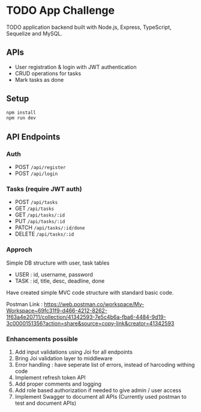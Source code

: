 # TODO App Challenge

TODO application backend built with Node.js, Express, TypeScript, Sequelize and MySQL.

## APIs
- User registration & login with JWT authentication
- CRUD operations for tasks
- Mark tasks as done

## Setup
```bash
npm install
npm run dev
```

## API Endpoints
### Auth
- POST `/api/register`
- POST `/api/login`

### Tasks (require JWT auth)
- POST `/api/tasks`
- GET `/api/tasks`
- GET `/api/tasks/:id`
- PUT `/api/tasks/:id`
- PATCH `/api/tasks/:id/done`
- DELETE `/api/tasks/:id`

### Approch

Simple DB structure with user, task tables

- USER : id, username, password
- TASK : id, title, desc, deadline, done

Have created simple MVC code structure with standard basic code.

Postman Link : https://web.postman.co/workspace/My-Workspace~69fc31f9-d466-4212-8262-1f63a4e20711/collection/41342593-7e5c4b6a-fba6-4484-9d19-3c0000151356?action=share&source=copy-link&creator=41342593

### Enhancements possible
1. Add input validations using Joi for all endpoints
2. Bring Joi validation layer to middleware
3. Error handling  : have seperate list of errors, instead of harcoding withing code
4. Implement refresh token API
5. Add proper comments and logging
6. Add role based authorization if needed to give admin / user access
7. Implement Swagger to document all APIs (Currently used postman to test and document APIs)